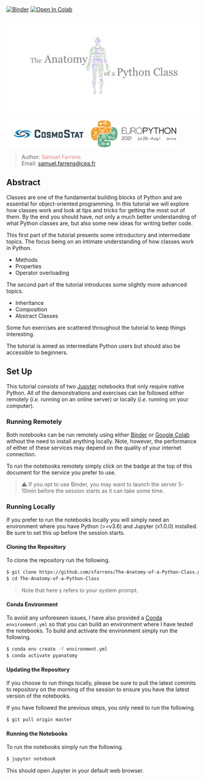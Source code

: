 [![Binder](https://mybinder.org/badge_logo.svg)](https://mybinder.org/v2/gh/sfarrens/The-Anatomy-of-a-Python-Class/HEAD)
[![Open In Colab](https://colab.research.google.com/assets/colab-badge.svg)](https://colab.research.google.com/github/sfarrens/The-Anatomy-of-a-Python-Class)

<img src="./images/logo.jpg">

<a href="http://www.cosmostat.org/" target="_blank"><img src="./images/cosmostat_logo.jpg" height=70></a><a href="https://ep2021.europython.eu/talks/BivGxE9-the-anatomy-of-a-python-class/" target="_blank"><img src="./images/europython_2021_logo.jpg" height=70></a>

> Author: <a href="https://sfarrens.github.io/" target="_blank" style="text-decoration:none; color: #F08080">Samuel Farrens</a>  
> Email: <a href="mailto:samuel.farrens@cea.fr" style="text-decoration:none; color: #F08080">samuel.farrens@cea.fr</a>  

## Abstract

Classes are one of the fundamental building blocks of Python and are essential for object-oriented programming. In this tutorial we will explore how classes work and look at tips and tricks for getting the most out of them. By the end you should have, not only a much better understanding of what Python classes are, but also some new ideas for writing better code.

This first part of the tutorial presents some introductory and intermediate topics. The focus being on an intimate understanding of how classes work in Python.
- Methods
- Properties
- Operator overloading

The second part of the tutorial introduces some slightly more advanced topics.
- Inheritance
- Composition
- Abstract Classes

Some fun exercises are scattered throughout the tutorial to keep things interesting.

The tutorial is aimed as intermediate Python users but should also be accessible to beginners.

## Set Up

This tutorial consists of two [Jupyter](https://jupyter.readthedocs.io/) notebooks that only require native Python. All of the demonstrations and exercises can be followed either remotely (*i.e.* running on an online server) or locally (*i.e.* running on your computer).

### Running Remotely

Both notebooks can be run remotely using either [Binder](https://mybinder.org/v2/gh/sfarrens/The-Anatomy-of-a-Python-Class/HEAD) or [Google Colab](https://colab.research.google.com/github/sfarrens/The-Anatomy-of-a-Python-Class) without the need to install anything locally. Note, however, the performance of either of these services may depend on the quality of your internet connection.

To run the notebooks remotely simply click on the badge at the top of this document for the service you prefer to use. 

> :warning: If you opt to use Binder, you may want to launch the server 5-10min before the session starts as it can take some time.

### Running Locally

If you prefer to run the notebooks locally you will simply need an environment where you have Python (>=v3.6) and Jupyter (v1.0.0) installed. Be sure to set this up before the session starts.

#### Cloning the Repository

To clone the repository run the following.

```bash
$ git clone https://github.com/sfarrens/The-Anatomy-of-a-Python-Class.git
$ cd The-Anatomy-of-a-Python-Class
```

> Note that here `$` refers to your system prompt.

#### Conda Environment

To avoid any unforeseen issues, I have also provided a [Conda](https://docs.conda.io/) `environment.yml` so that you can build an environment where I have tested the notebooks. To build and activate the environment simply run the following.

```bash
$ conda env create -f environment.yml
$ conda activate pyanatomy
```

#### Updating the Repository

If you choose to run things locally, please be sure to pull the latest commits to repository on the morning of the session to ensure you have the latest version of the notebooks.

If you have followed the previous steps, you only need to run the following.

```bash
$ git pull origin master
```

#### Running the Notebooks

To run the notebooks simply run the following.

```bash
$ jupyter notebook
```

This should open Jupyter in your default web browser.

